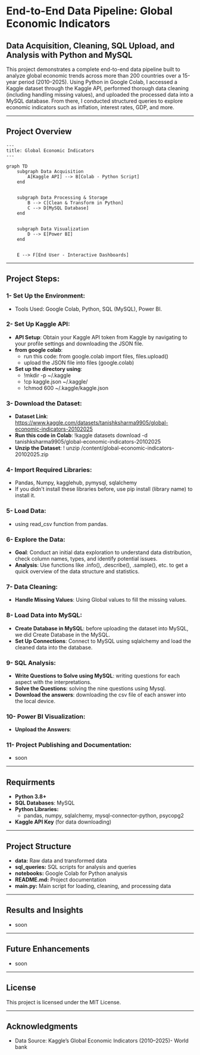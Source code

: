 # End-to-End Data Pipeline: Global Economic Indicators

## Data Acquisition, Cleaning, SQL Upload, and Analysis with Python and MySQL

This project demonstrates a complete end-to-end data pipeline built to analyze global economic trends across more than 200 countries over a 15-year period (2010–2025). Using Python in Google Colab, I accessed a Kaggle dataset through the Kaggle API, performed thorough data cleaning (including handling missing values), and uploaded the processed data into a MySQL database. From there, I conducted structured queries to explore economic indicators such as inflation, interest rates, GDP, and more.

---

## Project Overview

```mermaid
---
title: Global Economic Indicators
---

graph TD
    subgraph Data Acquisition
        A[Kaggle API] --> B[Colab - Python Script]
    end


    subgraph Data Processing & Storage
        B --> C[Clean & Transform in Python]
        C --> D[MySQL Database]
    end


    subgraph Data Visualization
        D --> E[Power BI]
    end


    E --> F[End User - Interactive Dashboards]
```

---

## Project Steps:

### 1- Set Up the Environment:
* Tools Used: Google Colab, Python, SQL (MySQL), Power BI.

### 2- Set Up Kaggle API:
* **API Setup**: Obtain your Kaggle API token from Kaggle by navigating to your profile settings and downloading the JSON file.
* **from google colab**:
    * run this code: from google.colab import files, files.upload()
    * upload the JSON file into files (google.colab)
 * **Set up the directory using**:
     * !mkdir -p ~/.kaggle
     * !cp kaggle.json ~/.kaggle/
     * !chmod 600 ~/.kaggle/kaggle.json
  
### 3- Download the Dataset:
* **Dataset Link**: https://www.kaggle.com/datasets/tanishksharma9905/global-economic-indicators-20102025
* **Run this code in Colab**: !kaggle datasets download -d tanishksharma9905/global-economic-indicators-20102025
* **Unzip the Dataset**: ! unzip /content/global-economic-indicators-20102025.zip

### 4- Import Required Libraries:
* Pandas, Numpy, kagglehub, pymysql, sqlalchemy
* If you didn't install these libraries before, use pip install (library name) to install it.

### 5- Load Data:
* using read_csv function from pandas.

### 6- Explore the Data:
* **Goal**: Conduct an initial data exploration to understand data distribution, check column names, types, and identify potential issues.
* **Analysis**: Use functions like .info(), .describe(), .sample(), etc. to get a quick overview of the data structure and statistics.

### 7- Data Cleaning:
* **Handle Missing Values**: Using Global values to fill the missing values.

### 8- Load Data into MySQL:
* **Create Database in MySQL**: before uploading the dataset into MySQL, we did Create Database in the MySQL.
* **Set Up Connections**: Connect to MySQL using sqlalchemy and load the cleaned data into the database.

### 9- SQL Analysis:
* **Write Questions to Solve using MySQL**: writing questions for each aspect with the interpretations.
* **Solve the Questions**: solving the nine questions using Mysql.
* **Download the answers**: downloading the csv file of each answer into the local device.

### 10- Power BI Visualization:
* **Unpload the Answers**:

### 11- Project Publishing and Documentation:
* soon

___

## Requirments
* **Python 3.8+**
* **SQL Databases**: MySQL
* **Python Libraries:**
    * pandas, numpy, sqlalchemy, mysql-connector-python, psycopg2
* **Kaggle API Key** (for data downloading)

---

## Project Structure
* **data:** Raw data and transformed data
* **sql_queries:** SQL scripts for analysis and queries
* **notebooks:** Google Colab for Python analysis
* **README.md:** Project documentation
* **main.py:** Main script for loading, cleaning, and processing data

---

## Results and Insights
* soon

---

## Future Enhancements
* soon

---

## License
This project is licensed under the MIT License.

---

## Acknowledgments
* Data Source: Kaggle’s Global Economic Indicators (2010–2025)- World bank

